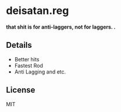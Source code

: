 # deisatan.reg

__that shit is for anti-laggers, not for laggers. .__

## Details

* Better hits
* Fastest Rod
* Anti Lagging and etc.

## License

MIT
